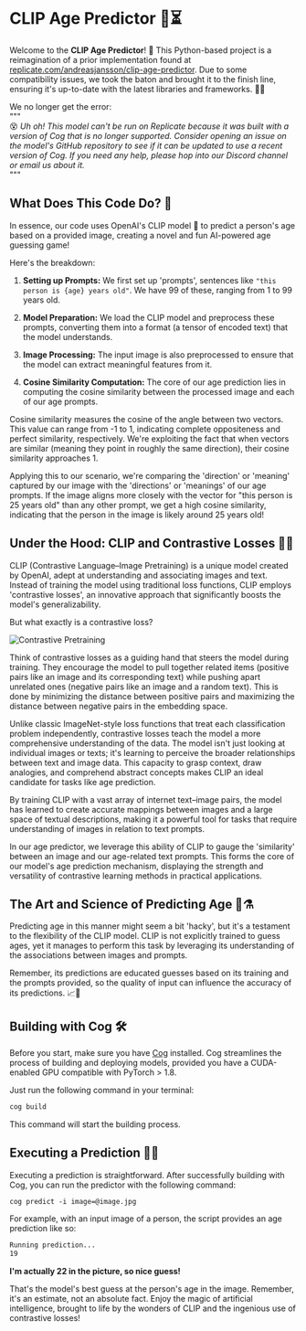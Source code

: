 # **CLIP Age Predictor 📸⏳**

Welcome to the **CLIP Age Predictor**! 👋 This Python-based project is a reimagination of a prior implementation found at [replicate.com/andreasjansson/clip-age-predictor](https://replicate.com/andreasjansson/clip-age-predictor). Due to some compatibility issues, we took the baton and brought it to the finish line, ensuring it's up-to-date with the latest libraries and frameworks. 👩‍💻

We no longer get the error:<br>
"""<br>
😵 *Uh oh! This model can't be run on Replicate because it was built with a version of Cog that is no longer supported. Consider opening an issue on the model's GitHub repository to see if it can be updated to use a recent version of Cog. If you need any help, please hop into our Discord channel or email us about it.*<br>
"""

## What Does This Code Do? 🧐

In essence, our code uses OpenAI's CLIP model 🚀 to predict a person's age based on a provided image, creating a novel and fun AI-powered age guessing game!

Here's the breakdown:

1. **Setting up Prompts:** We first set up 'prompts', sentences like `"this person is {age} years old"`. We have 99 of these, ranging from 1 to 99 years old.

2. **Model Preparation:** We load the CLIP model and preprocess these prompts, converting them into a format (a tensor of encoded text) that the model understands.

3. **Image Processing:** The input image is also preprocessed to ensure that the model can extract meaningful features from it.

4. **Cosine Similarity Computation:** The core of our age prediction lies in computing the cosine similarity between the processed image and each of our age prompts. 

Cosine similarity measures the cosine of the angle between two vectors. This value can range from -1 to 1, indicating complete oppositeness and perfect similarity, respectively. We're exploiting the fact that when vectors are similar (meaning they point in roughly the same direction), their cosine similarity approaches 1.

Applying this to our scenario, we're comparing the 'direction' or 'meaning' captured by our image with the 'directions' or 'meanings' of our age prompts. If the image aligns more closely with the vector for "this person is 25 years old" than any other prompt, we get a high cosine similarity, indicating that the person in the image is likely around 25 years old!

## Under the Hood: CLIP and Contrastive Losses 🧠🔧

CLIP (Contrastive Language–Image Pretraining) is a unique model created by OpenAI, adept at understanding and associating images and text. Instead of training the model using traditional loss functions, CLIP employs 'contrastive losses', an innovative approach that significantly boosts the model's generalizability.

But what exactly is a contrastive loss?

![Contrastive Pretraining](https://miro.medium.com/v2/resize:fit:1400/format:webp/1*tz_yyNvvna59tYDoqD4CUg.png)

Think of contrastive losses as a guiding hand that steers the model during training. They encourage the model to pull together related items (positive pairs like an image and its corresponding text) while pushing apart unrelated ones (negative pairs like an image and a random text). This is done by minimizing the distance between positive pairs and maximizing the distance between negative pairs in the embedding space.

Unlike classic ImageNet-style loss functions that treat each classification problem independently, contrastive losses teach the model a more comprehensive understanding of the data. The model isn't just looking at individual images or texts; it's learning to perceive the broader relationships between text and image data. This capacity to grasp context, draw analogies, and comprehend abstract concepts makes CLIP an ideal candidate for tasks like age prediction.

By training CLIP with a vast array of internet text–image pairs, the model has learned to create accurate mappings between images and a large space of textual descriptions, making it a powerful tool for tasks that require understanding of images in relation to text prompts. 

In our age predictor, we leverage this ability of CLIP to gauge the 'similarity' between an image and our age-related text prompts. This forms the core of our model's age prediction mechanism, displaying the strength and versatility of contrastive learning methods in practical applications.

## The Art and Science of Predicting Age 🎨⚗️

Predicting age in this manner might seem a bit 'hacky', but it's a testament to the flexibility of the CLIP model. CLIP is not explicitly trained to guess ages, yet it manages to perform this task by leveraging its understanding of the associations between images and prompts.

Remember, its predictions are educated guesses based on its training and the prompts provided, so the quality of input can influence the accuracy of its predictions. 📈🎯

## Building with Cog 🛠️

Before you start, make sure you have [Cog](https://github.com/replicate/cog) installed. Cog streamlines the process of building and deploying models, provided you have a CUDA-enabled GPU compatible with PyTorch > 1.8. 

Just run the following command in your terminal:
```zsh
cog build
```
This command will start the building process. 

## Executing a Prediction 🏃‍♀️

Executing a prediction is straightforward. After successfully building with Cog, you can run the predictor with the following command:
```
cog predict -i image=@image.jpg
```
For example, with an input image of a person, the script provides an age prediction like so:
```zsh
Running prediction...
19
```

**I'm actually 22 in the picture, so nice guess!**

That's the model's best guess at the person's age in the image. Remember, it's an estimate, not an absolute fact. Enjoy the magic of artificial intelligence, brought to life by the wonders of CLIP and the ingenious use of contrastive losses!